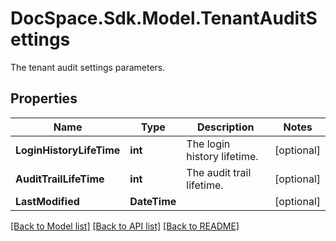 # DocSpace.Sdk.Model.TenantAuditSettings
The tenant audit settings parameters.

## Properties

Name | Type | Description | Notes
------------ | ------------- | ------------- | -------------
**LoginHistoryLifeTime** | **int** | The login history lifetime. | [optional] 
**AuditTrailLifeTime** | **int** | The audit trail lifetime. | [optional] 
**LastModified** | **DateTime** |  | [optional] 

[[Back to Model list]](../README.md#documentation-for-models) [[Back to API list]](../README.md#documentation-for-api-endpoints) [[Back to README]](../README.md)

